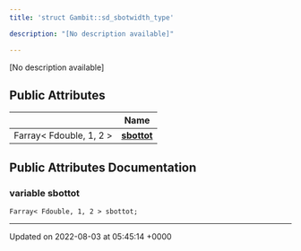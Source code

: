 ```yaml
---
title: 'struct Gambit::sd_sbotwidth_type'

description: "[No description available]"

---
```









[No description available]

## Public Attributes

|                | Name           |
| -------------- | -------------- |
| Farray< Fdouble, 1, 2 > | **[sbottot](/documentation/code/colliderbit/classes/structgambit_1_1sd__sbotwidth__type/#variable-sbottot)**  |

## Public Attributes Documentation

### variable sbottot

```
Farray< Fdouble, 1, 2 > sbottot;
```


-------------------------------

Updated on 2022-08-03 at 05:45:14 +0000